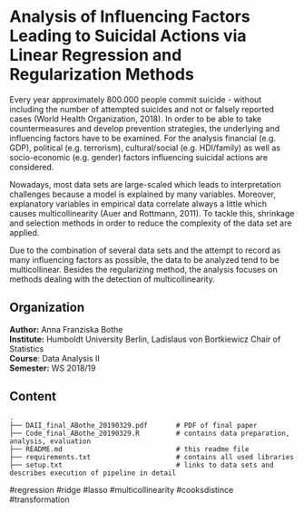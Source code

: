 # Analysis of Influencing Factors Leading to Suicidal Actions via Linear Regression and Regularization Methods

Every year approximately 800.000 people commit suicide - without including the number of attempted suicides and not or falsely reported cases (World Health Organization, 2018). In order to be able to take countermeasures and develop prevention strategies, the underlying and influencing factors have to be examined.
For the analysis financial (e.g. GDP), political (e.g. terrorism), cultural/social (e.g. HDI/family) as well as socio-economic (e.g. gender) factors influencing suicidal actions are considered.

Nowadays, most data sets are large-scaled which leads to interpretation challenges because a model is explained by many variables. Moreover, explanatory variables in empirical data correlate always a little which causes multicollinearity (Auer and Rottmann, 2011). To tackle this, shrinkage and selection methods in order to reduce the complexity of the data set are applied. 

Due to the combination of several data sets and the attempt to record as many influencing factors as possible, the data to be analyzed tend to
be multicollinear. Besides the regularizing method, the analysis focuses on methods dealing with the detection of multicollinearity.

## Organization

__Author:__ Anna Franziska Bothe <br>
__Institute:__ Humboldt University Berlin, Ladislaus von Bortkiewicz Chair of Statistics <br>
__Course__: Data Analysis II <br>
__Semester:__ WS 2018/19 <br>


## Content

```
.
├── DAII_final_ABothe_20190329.pdf       # PDF of final paper
├── Code_final_ABothe_20190329.R         # contains data preparation, analysis, evaluation
├── README.md                            # this readme file
├── requirements.txt                     # contains all used libraries
├── setup.txt                            # links to data sets and describes execution of pipeline in detail

```

#regression #ridge #lasso #multicollinearity #cooksdistince #transformation 




